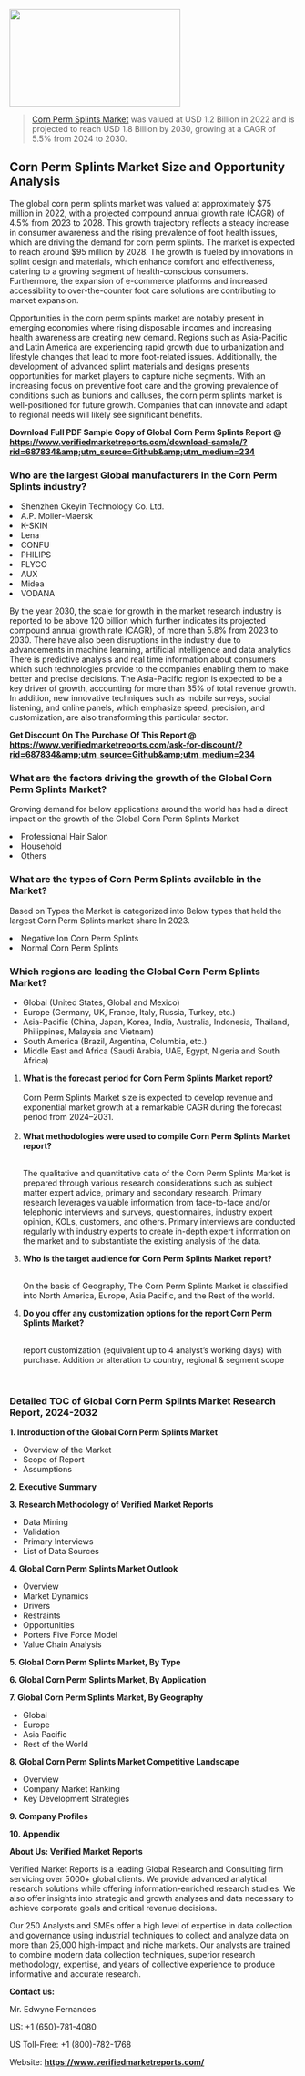 <img src="https://ffe5etoiles.com/wp-content/uploads/2024/12/MST1-300x171.png" alt="" width="300" height="171" class="alignnone size-medium wp-image-20088" /><blockquote><p><p><a href="https://www.verifiedmarketreports.com/download-sample/?rid=687834&utm_source=Github&utm_medium=234" target="_blank">Corn Perm Splints Market</a> was valued at USD 1.2 Billion in 2022 and is projected to reach USD 1.8 Billion by 2030, growing at a CAGR of 5.5% from 2024 to 2030.</p></blockquote><p><h2>Corn Perm Splints Market Size and Opportunity Analysis</h2> <p>The global corn perm splints market was valued at approximately $75 million in 2022, with a projected compound annual growth rate (CAGR) of 4.5% from 2023 to 2028. This growth trajectory reflects a steady increase in consumer awareness and the rising prevalence of foot health issues, which are driving the demand for corn perm splints. The market is expected to reach around $95 million by 2028. The growth is fueled by innovations in splint design and materials, which enhance comfort and effectiveness, catering to a growing segment of health-conscious consumers. Furthermore, the expansion of e-commerce platforms and increased accessibility to over-the-counter foot care solutions are contributing to market expansion.</p> <p>Opportunities in the corn perm splints market are notably present in emerging economies where rising disposable incomes and increasing health awareness are creating new demand. Regions such as Asia-Pacific and Latin America are experiencing rapid growth due to urbanization and lifestyle changes that lead to more foot-related issues. Additionally, the development of advanced splint materials and designs presents opportunities for market players to capture niche segments. With an increasing focus on preventive foot care and the growing prevalence of conditions such as bunions and calluses, the corn perm splints market is well-positioned for future growth. Companies that can innovate and adapt to regional needs will likely see significant benefits.</p> </p><p class=""><strong>Download Full PDF Sample Copy of Global Corn Perm Splints Report @ <a href="https://www.verifiedmarketreports.com/download-sample/?rid=687834&amp;utm_source=Github&amp;utm_medium=234" target="_blank">https://www.verifiedmarketreports.com/download-sample/?rid=687834&amp;utm_source=Github&amp;utm_medium=234</a></strong></p><h3 id="" class="">Who are the largest Global manufacturers in the Corn Perm Splints industry?</h3><p><li>Shenzhen Ckeyin Technology Co. Ltd.</li><li> A.P. Moller-Maersk</li><li> K-SKIN</li><li> Lena</li><li> CONFU</li><li> PHILIPS</li><li> FLYCO</li><li> AUX</li><li> Midea</li><li> VODANA</li></p><div class=""><div class="" dir="" data-message-author-role="" data-message-id="" data-message-model-slug=""><div class=""><div class=""><div class=""><div class="" dir="" data-message-author-role="" data-message-id="" data-message-model-slug=""><div class=""><div class=""><p>By the year 2030, the scale for growth in the market research industry is reported to be above 120 billion which further indicates its projected compound annual growth rate (CAGR), of more than 5.8% from 2023 to 2030. There have also been disruptions in the industry due to advancements in machine learning, artificial intelligence and data analytics There is predictive analysis and real time information about consumers which such technologies provide to the companies enabling them to make better and precise decisions. The Asia-Pacific region is expected to be a key driver of growth, accounting for more than 35% of total revenue growth. In addition, new innovative techniques such as mobile surveys, social listening, and online panels, which emphasize speed, precision, and customization, are also transforming this particular sector.</p><p><strong>Get Discount On The Purchase Of This Report @&nbsp; <a href="https://www.verifiedmarketreports.com/ask-for-discount/?rid=687834&amp;utm_source=Github&amp;utm_medium=234" target="_blank">https://www.verifiedmarketreports.com/ask-for-discount/?rid=687834&amp;utm_source=Github&amp;utm_medium=234</a></strong></p></div></div></div></div></div></div></div></div><h3 id="" class="">What are the factors driving the growth of the Global Corn Perm Splints Market?</h3><p id="" class="">Growing demand for below applications around the world has had a direct impact on the growth of the Global Corn Perm Splints Market</p><p id="" class=""><li>Professional Hair Salon</li><li> Household</li><li> Others</li></p><h3 id="" class="">What are the types of Corn Perm Splints available in the Market?</h3><p id="" class="">Based on Types the Market is categorized into Below types that held the largest Corn Perm Splints market share In 2023.</p><p id="" class=""><li>Negative Ion Corn Perm Splints</li><li> Normal Corn Perm Splints</li></p><h3 id="" class="">Which regions are leading the Global Corn Perm Splints Market?</h3><ul><li>Global (United States, Global and Mexico)</li><li>Europe (Germany, UK, France, Italy, Russia, Turkey, etc.)</li><li>Asia-Pacific (China, Japan, Korea, India, Australia, Indonesia, Thailand, Philippines, Malaysia and Vietnam)</li><li>South America (Brazil, Argentina, Columbia, etc.)</li><li>Middle East and Africa (Saudi Arabia, UAE, Egypt, Nigeria and South Africa)</li></ul><p><ol><li><strong>What is the forecast period for Corn Perm Splints Market report?<br /></strong><br /><span data-sheets-root="1" data-sheets-value="{&quot;1&quot;:2,&quot;2&quot;:&quot;XXXX size is expected to develop revenue and exponential market growth at a remarkable CAGR during the forecast period from 2024&ndash;2030.&quot;}" data-sheets-userformat="{&quot;2&quot;:12674,&quot;4&quot;:{&quot;1&quot;:2,&quot;2&quot;:16776960},&quot;10&quot;:2,&quot;11&quot;:0,&quot;15&quot;:&quot;Arial&quot;,&quot;16&quot;:12}">Corn Perm Splints Market size is expected to develop revenue and exponential market growth at a remarkable CAGR during the forecast period from 2024&ndash;2031.</span><br /><br /></li><li><strong>What methodologies were used to compile Corn Perm Splints Market report?<br /><br /></strong><p>The qualitative and quantitative data of the&nbsp;Corn Perm Splints Market is prepared through various research considerations such as subject matter expert advice, primary and secondary research. Primary research leverages valuable information from face-to-face and/or telephonic interviews and surveys, questionnaires, industry expert opinion, KOLs, customers, and others. Primary interviews are conducted regularly with industry experts to create in-depth expert information on the market and to substantiate the existing analysis of the data.&nbsp;</p></li><li><strong>Who is the target audience for Corn Perm Splints Market report?<br /><br /></strong><p>On the basis of Geography, The&nbsp;Corn Perm Splints Market is classified into North America, Europe, Asia Pacific, and the Rest of the world.</p></li><li><strong>Do you offer any customization options for the report Corn Perm Splints Market?<br /><br /></strong><p>report customization (equivalent up to 4 analyst&rsquo;s working days) with purchase. Addition or alteration to country, regional &amp; segment scope</p><p>&nbsp;</p></li></ol></p><h3 id="" class="">Detailed TOC of Global Corn Perm Splints Market Research Report, 2024-2032</h3><p id="" class=""><strong>1. Introduction of the Global Corn Perm Splints Market</strong></p><ul><li>Overview of the Market</li><li>Scope of Report</li><li>Assumptions</li></ul><p id="" class=""><strong>2. Executive Summary</strong></p><p id="" class=""><strong>3. Research Methodology of&nbsp;Verified Market Reports</strong></p><ul><li>Data Mining</li><li>Validation</li><li>Primary Interviews</li><li>List of Data Sources</li></ul><p id="" class=""><strong>4. Global Corn Perm Splints Market Outlook</strong></p><ul><li>Overview</li><li>Market Dynamics</li><li>Drivers</li><li>Restraints</li><li>Opportunities</li><li>Porters Five Force Model</li><li>Value Chain Analysis</li></ul><p id="" class=""><strong>5. Global Corn Perm Splints Market, By&nbsp;Type</strong></p><p id="" class=""><strong>6. Global Corn Perm Splints Market, By Application</strong></p><p id="" class=""><strong>7. Global Corn Perm Splints Market, By Geography</strong></p><ul><li>Global</li><li>Europe</li><li>Asia Pacific</li><li>Rest of the World</li></ul><p id="" class=""><strong>8. Global Corn Perm Splints Market Competitive Landscape</strong></p><ul><li>Overview</li><li>Company Market Ranking</li><li>Key Development Strategies</li></ul><p id="" class=""><strong>9. Company Profiles</strong></p><p id="" class=""><strong>10. Appendix</strong></p><p id="" class=""><strong>About Us: Verified Market Reports</strong></p><p id="" class="">Verified Market Reports is a leading Global Research and Consulting firm servicing over 5000+ global clients. We provide advanced analytical research solutions while offering information-enriched research studies. We also offer insights into strategic and growth analyses and data necessary to achieve corporate goals and critical revenue decisions.</p><p id="" class="">Our 250 Analysts and SMEs offer a high level of expertise in data collection and governance using industrial techniques to collect and analyze data on more than 25,000 high-impact and niche markets. Our analysts are trained to combine modern data collection techniques, superior research methodology, expertise, and years of collective experience to produce informative and accurate research.</p><p id="" class=""><strong>Contact us:</strong></p><p id="" class="">Mr. Edwyne Fernandes</p><p id="" class="">US: +1 (650)-781-4080</p><p id="" class="">US Toll-Free: +1 (800)-782-1768</p><p id="" class="">Website: <a target="" data-test-app-aware-link=""><strong>https://www.verifiedmarketreports.com/</strong></a></p>
